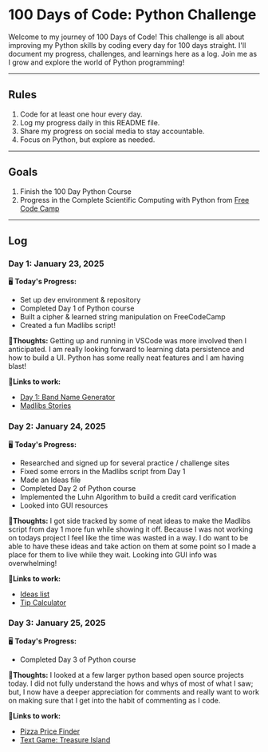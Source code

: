 # 100 Days of Code: Python Challenge

Welcome to my journey of 100 Days of Code! This challenge is all about improving my Python skills by coding every day for 100 days straight. I'll document my progress, challenges, and learnings here as a log. Join me as I grow and explore the world of Python programming!

---

## Rules
1. Code for at least one hour every day.
2. Log my progress daily in this README file.
3. Share my progress on social media to stay accountable.
4. Focus on Python, but explore as needed.
---

## Goals
1. Finish the 100 Day Python Course
2. Progress in the Complete Scientific Computing with Python from [Free Code Camp](https://www.freecodecamp.org/)

---

## Log
### Day 1: January 23, 2025
🖥️ **Today's Progress:**
- Set up dev environment & repository
- Completed Day 1 of Python course
- Built a cipher & learned string manipulation on FreeCodeCamp
- Created a fun Madlibs script!

💭**Thoughts:**
Getting up and running in VSCode was more involved then I anticipated.  I am really looking forward to learning data persistence and how to build a UI.  Python has some really neat features and I am having blast! 

🔗**Links to work:**
- [Day 1: Band Name Generator](/Day_001/band_name_gen.py)
- [Madlibs Stories](/Day_001/madlibs.py)

### Day 2: January 24, 2025
🖥️ **Today's Progress:**
- Researched and signed up for several practice / challenge sites
- Fixed some errors in the Madlibs script from Day 1
- Made an Ideas file
- Completed Day 2 of Python course
- Implemented the Luhn Algorithm to build a credit card verification 
- Looked into GUI resources

💭**Thoughts:**
I got side tracked by some of neat ideas to make the Madlibs script from day 1 more fun while showing it off. Because I was not working on todays project I feel like the time was wasted in a way.  I do want to be able to have these ideas and take action on them at some point so I made a place for them to live while they wait. Looking into GUI info was overwhelming! 

🔗**Links to work:**
- [Ideas list](/IDEAS.md)
- [Tip Calculator](/Day_002/tip_calculator.py)

### Day 3: January 25, 2025
🖥️ **Today's Progress:**
- Completed Day 3 of Python course


💭**Thoughts:**
I looked at a few larger python based open source projects today. I did not fully understand the hows and whys of most of what I saw; but, I now have a deeper appreciation for comments and really want to work on making sure that I get into the habit of commenting as I code. 

🔗**Links to work:**
- [Pizza Price  Finder](/Day_003/pizza_cost.py)
- [Text Game: Treasure Island](/Day_003/treasureisland.py)